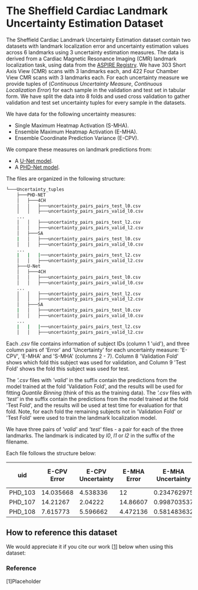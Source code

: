 # The Sheffield Cardiac Landmark Uncertainty Estimation Dataset

The Sheffield Cardiac Landmark Uncertainty Estimation dataset contain two datasets with landmark localization error and uncertainty estimation values across 6 landmarks using 3 uncertainty estimation measures. The data is derived from a Cardiac Magnetic Resonance Imaging (CMR) landmark localization task, using data from the [ASPIRE Registry](https://erj.ersjournals.com/content/39/4/945). We have 303 Short Axis View (CMR) scans with 3 landmarks each, and 422 Four Chamber View CMR scans with 3 landmarks each. For each uncertainty measure we provide tuples of (*Continuous Uncertainty Measure*, *Continuous Localization Error*) for each sample in the validation and test set in tabular form. We have split the data into 8 folds and used cross validation to gather validation and test set uncertainty tuples for every sample in the datasets.

We have data for the following uncertainty measures:

- Single Maximum Heatmap Activation (S-MHA).
- Ensemble Maximum Heatmap Activation (E-MHA).
- Ensemble Coordinate Prediction Variance (E-CPV).

We compare these measures on landmark predictions from:

- A [U-Net model](https://link.springer.com/content/pdf/10.1007/978-3-319-24574-4_28.pdf).
- A [PHD-Net model](https://ieeexplore.ieee.org/document/9433895/).

The files are organized in the following structure:

```sh
└───Uncertainty_tuples
    ├───PHD-NET
    │   ├───4CH
    │   │   ├───uncertainty_pairs_pairs_test_l0.csv
    │   │   ├───uncertainty_pairs_pairs_valid_l0.csv
    ...
    │   │   ├───uncertainty_pairs_pairs_test_l2.csv
    │   │   ├───uncertainty_pairs_pairs_valid_l2.csv
    │   ├───SA
    |   │   ├───uncertainty_pairs_pairs_test_l0.csv
    │   │   ├───uncertainty_pairs_pairs_valid_l0.csv
    ...
    |   |   |───uncertainty_pairs_pairs_test_l2.csv
    │   │   ├───uncertainty_pairs_pairs_valid_l2.csv
    ├───U-Net
    │   ├───4CH
    │   │   ├───uncertainty_pairs_pairs_test_l0.csv
    │   │   ├───uncertainty_pairs_pairs_valid_l0.csv
    ...
    │   │   ├───uncertainty_pairs_pairs_test_l2.csv
    │   │   ├───uncertainty_pairs_pairs_valid_l2.csv
    │   ├───SA
    |   │   ├───uncertainty_pairs_pairs_test_l0.csv
    │   │   ├───uncertainty_pairs_pairs_valid_l0.csv
    ...
    |   |   |───uncertainty_pairs_pairs_test_l2.csv
    │   │   ├───uncertainty_pairs_pairs_valid_l2.csv
```

Each *.csv* file contains information of subject IDs (column 1 'uid'), and three column pairs of 'Error' and 'Uncertainty' for each uncertainty measure: 'E-CPV', 'E-MHA' and 'S-MHA' (columns 2 - 7). Column 8 'Validation Fold' shows which fold this subject was used for validation, and Column 9 'Test Fold' shows the fold this subject was used for test.

The *'.csv* files with *'valid'* in the suffix contain the predictions from the model trained at the fold 'Validation Fold', and the results will be used for fitting *Quantile Binning* (think of this as the training data). The *'.csv* files with *'test'* in the suffix contain the predictions from the model trained at the fold 'Test Fold', and the results will be used at test time for evaluation for that fold. Note, for each fold the remaining subjects not in 'Validation Fold' or 'Test Fold' were used to train the landmark localization model.

We have three pairs of *'valid'* and *'test'* files - a pair for each of the three landmarks. The landmark is indicated by *l0*, *l1* or *l2* in the suffix of the filename.

Each file follows the structure below:

| uid     | E-CPV Error | E-CPV Uncertainty | E-MHA Error | E-MHA Uncertainty | S-MHA Error | S-MHA Uncertainty | Validation Fold | Testing Fold |
|---------|-------------|-------------------|-------------|-------------------|-------------|-------------------|-----------------|--------------|
| PHD_103 | 14.035668   | 4.538336          | 12          | 0.234762975       | 8           | 0.381222          | 0               | 7            |
| PHD_107 | 14.21267    | 2.04222           | 14.86607    | 0.998703537       | 10.5        | 1.324168          | 0               | 7            |
| PHD_108 | 7.615773    | 5.596662          | 4.472136    | 0.581483632       | 3           | 0.973983          | 0               | 7            |

## How to reference this dataset

We would appreciate it if you cite our work [[1](placeholder)] below when using this dataset:

### Reference

[1]Placeholder
